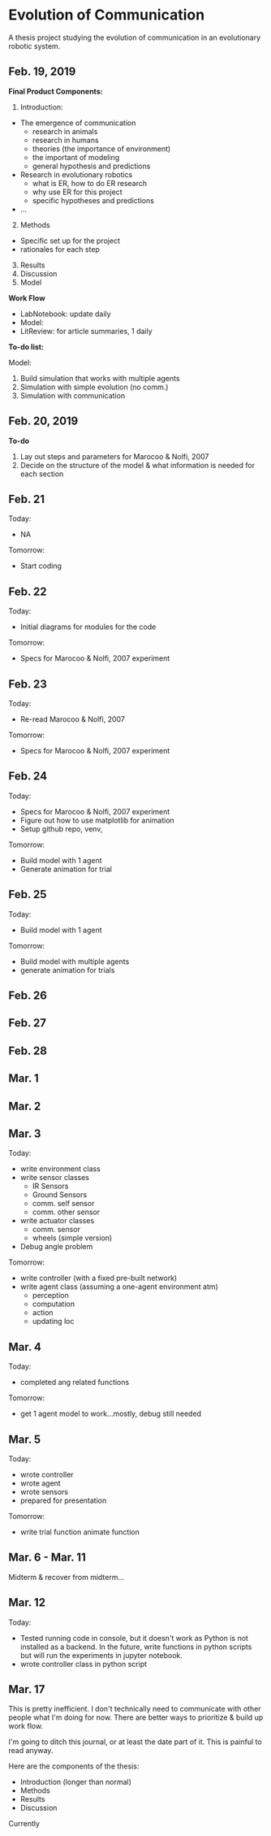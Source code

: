 # Evolution of Communication

A thesis project studying the evolution of communication in an evolutionary robotic system.

## Feb. 19, 2019

**Final Product Components:**

1. Introduction:  
  * The emergence of communication
    * research in animals
    * research in humans
    * theories (the importance of environment)
    * the important of modeling
    * general hypothesis and predictions
  * Research in evolutionary robotics
    * what is ER, how to do ER research
    * why use ER for this project
    * specific hypotheses and predictions
  * ...
2. Methods
  * Specific set up for the project
  * rationales for each step
3. Results
4. Discussion
5. Model

**Work Flow**
* LabNotebook: update daily
* Model:
* LitReview: for article summaries, 1 daily

**To-do list:**

Model:
1. Build simulation that works with multiple agents
2. Simulation with simple evolution (no comm.)
3. Simulation with communication

## Feb. 20, 2019

**To-do**
1. Lay out steps and parameters for Marocoo & Nolfi, 2007
2. Decide on the structure of the model & what information is needed for each section

## Feb. 21

Today:
- NA

Tomorrow:
- Start coding


## Feb. 22

Today:
- Initial diagrams for modules for the code

Tomorrow:
- Specs for Marocoo & Nolfi, 2007 experiment

## Feb. 23

Today:
- Re-read Marocoo & Nolfi, 2007

Tomorrow:
- Specs for Marocoo & Nolfi, 2007 experiment

## Feb. 24

Today:
- Specs for Marocoo & Nolfi, 2007 experiment
- Figure out how to use matplotlib for animation
- Setup github repo, venv,

Tomorrow:
- Build model with 1 agent
- Generate animation for trial

## Feb. 25
Today:
- Build model with 1 agent

Tomorrow:
- Build model with multiple agents
- generate animation for trials

## Feb. 26

## Feb. 27

## Feb. 28

## Mar. 1

## Mar. 2

## Mar. 3
Today:
- write environment class
- write sensor classes
  - IR Sensors
  - Ground Sensors
  - comm. self sensor
  - comm. other sensor
- write actuator classes
  - comm. sensor
  - wheels (simple version)
- Debug angle problem

Tomorrow:
- write controller (with a fixed pre-built network)
- write agent class (assuming a one-agent environment atm)
  - perception
  - computation
  - action
  - updating loc


## Mar. 4
Today:
- completed ang related functions

Tomorrow:
- get 1 agent model to work...mostly, debug still needed

## Mar. 5
Today:
- wrote controller
- wrote agent
- wrote sensors
- prepared for presentation

Tomorrow:
- write trial function animate function

## Mar. 6 - Mar. 11
Midterm & recover from midterm...

## Mar. 12
Today:
- Tested running code in console, but it doesn't work as Python is not installed as a backend. In the future, write functions in python scripts but will run the experiments in jupyter notebook.
- wrote controller class in python script

## Mar. 17
This is pretty inefficient. I don't technically need to communicate with other people what I'm doing for now. There are better ways to prioritize & build up work flow.

I'm going to ditch this journal, or at least the date part of it. This is painful to read anyway.

Here are the components of the thesis:
- Introduction (longer than normal)
- Methods
- Results
- Discussion

Currently 
